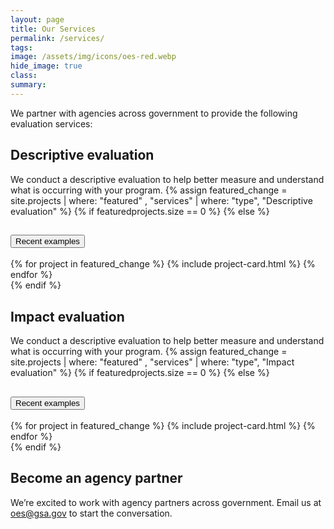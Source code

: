 ```yaml
---
layout: page
title: Our Services
permalink: /services/
tags: 
image: /assets/img/icons/oes-red.webp
hide_image: true
class:
summary: 
---
```


We partner with agencies across government to provide the following evaluation services:
<h2>Descriptive evaluation</h2>
We conduct a descriptive evaluation to help better measure and understand what is occurring with your program. 
{% assign featured_change = site.projects | where: "featured" , "services" | where: "type", "Descriptive evaluation" %}
{% if featuredprojects.size == 0 %}
{% else %}
  <section class="usa-accordion featured bg-white padding-1">
  <h2 class="usa-accordion__heading">
    <button
      class="usa-accordion__button"
      aria-expanded="false"
      aria-controls="a1"
    >
      Recent examples
    </button>
  </h2>
  <div id="a1" class="usa-accordion__content usa-prose">
      <div class="grid-row grid-gap-lg">
        {% for project in featured_change %}
          {% include project-card.html %}
        {% endfor %}
  </div>
   </div>
</section>
{% endif %}

<h2>Impact evaluation</h2>
We conduct a descriptive evaluation to help better measure and understand what is occurring with your program. 
{% assign featured_change = site.projects | where: "featured" , "services" | where: "type", "Impact evaluation" %}
{% if featuredprojects.size == 0 %}
{% else %}
  <section class="usa-accordion featured bg-white padding-1">
  <h2 class="usa-accordion__heading">
    <button
      class="usa-accordion__button"
      aria-expanded="false"
      aria-controls="a1"
    >
      Recent examples
    </button>
  </h2>
  <div id="a1" class="usa-accordion__content usa-prose">
      <div class="grid-row grid-gap-lg">
        {% for project in featured_change %}
          {% include project-card.html %}
        {% endfor %}
  </div>
   </div>
</section>
{% endif %}

## Become an agency partner
We’re excited to work with agency partners across government. Email us at <a href="mailto:oes@gsa.gov?subject=Partnering with OES: Evaluation support">oes@gsa.gov</a> to start the conversation.
